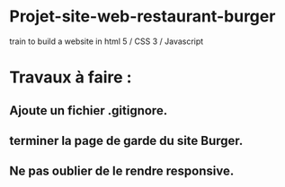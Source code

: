 # Projet-site-web-restaurant-burger
train to build a website in html 5 / CSS 3 / Javascript
# Travaux à faire :
## Ajoute un fichier .gitignore.
## terminer la page de garde du site Burger. 
## Ne pas oublier de le rendre responsive. 
